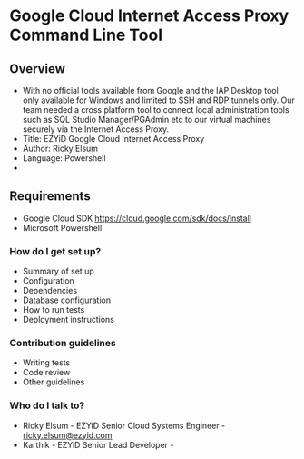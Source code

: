 # Google Cloud Internet Access Proxy Command Line Tool #



## Overview ##

* With no official tools available from Google and the IAP Desktop tool only available for Windows and limited to SSH and RDP tunnels only. Our team needed a cross platform tool to connect local administration tools such as SQL Studio Manager/PGAdmin etc to our virtual machines securely via the Internet Access Proxy.
* Title:  EZYiD Google Cloud Internet Access Proxy
* Author: Ricky Elsum
* Language: Powershell
* 

## Requirements ##
* Google Cloud SDK https://cloud.google.com/sdk/docs/install
* Microsoft Powershell

### How do I get set up? ###

* Summary of set up
* Configuration
* Dependencies
* Database configuration
* How to run tests
* Deployment instructions

### Contribution guidelines ###

* Writing tests
* Code review
* Other guidelines

### Who do I talk to? ###

* Ricky Elsum - EZYiD Senior Cloud Systems Engineer - ricky.elsum@ezyid.com
* Karthik - EZYiD Senior Lead Developer - 